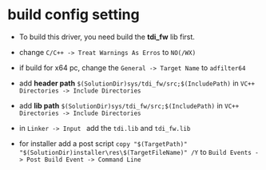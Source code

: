 # build config setting
* To build this driver, you need build the **tdi_fw** lib first.
* change `C/C++ -> Treat Warnings As Erros` to `NO(/WX)`

* if build for x64 pc, change the `General -> Target Name` to `adfilter64`

* add **header path** `$(SolutionDir)sys/tdi_fw/src;$(IncludePath)` in `VC++ Directories -> Include Directories`
* add **lib path** `$(SolutionDir)sys/tdi_fw/src;$(IncludePath)` in `VC++ Directories -> Include Directories`

* in `Linker -> Input ` add the `tdi.lib` and `tdi_fw.lib`

* for installer add a post script `copy "$(TargetPath)" "$(SolutionDir)installer\res\$(TargetFileName)" /Y` to `Build Events -> Post Build Event -> Command Line`

